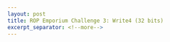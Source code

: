 ```yaml
---
layout: post
title: ROP Emporium Challenge 3: Write4 (32 bits)
excerpt_separator: <!--more-->
---
```



<!--more-->